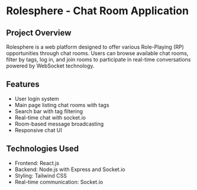 # Rolesphere - Chat Room Application

## Project Overview
Rolesphere is a web platform designed to offer various Role-Playing (RP) opportunities through chat rooms. Users can browse available chat rooms, filter by tags, log in, and join rooms to participate in real-time conversations powered by WebSocket technology.

## Features
- User login system
- Main page listing chat rooms with tags
- Search bar with tag filtering
- Real-time chat with socket.io
- Room-based message broadcasting
- Responsive chat UI

## Technologies Used
- Frontend: React.js
- Backend: Node.js with Express and Socket.io
- Styling: Tailwind CSS
- Real-time communication: Socket.io